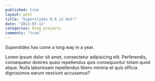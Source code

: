 ```yaml
---
published: true
layout: post
title: "Superslides 0.6 is Out!"
date: "2013-07-11"
categories: blog projects
comments: "true"
---
```


Superslides has come a long way in a year.

<!-- more -->

Lorem ipsum dolor sit amet, consectetur adipisicing elit. Perferendis, consequatur dolores quasi repellendus quis consequuntur totam quod atque. Nulla laboriosam repellendus libero minima et quis officia dignissimos earum nesciunt accusamus?
